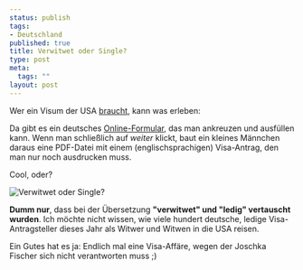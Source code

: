 ```yaml
--- 
status: publish
tags: 
- Deutschland
published: true
title: Verwitwet oder Single?
type: post
meta: 
  tags: ""
layout: post
---
```

Wer ein Visum der USA <a href="http://fredericiana.de/archives/2005/05/13/go-west/">braucht</a>, kann was erleben:

Da gibt es ein deutsches <a href="http://www.us-botschaft.de/germany-ger/visa/formulare.html">Online-Formular</a>, das man ankreuzen und ausfüllen kann. Wenn man schließlich auf <em>weiter</em> klickt, baut ein kleines Männchen daraus eine PDF-Datei mit einem (englischsprachigen) Visa-Antrag, den man nur noch ausdrucken muss.

Cool, oder?

<img src='http://fredericiana.de/uploads/050518widowed.png' alt='Verwitwet oder Single?' class="centered border" />

<strong>Dumm nur</strong>, dass bei der Übersetzung <strong>"verwitwet" und "ledig" vertauscht wurden</strong>. Ich möchte nicht wissen, wie viele hundert deutsche, ledige Visa-Antragsteller dieses Jahr als Witwer und Witwen in die USA reisen.

Ein Gutes hat es ja: Endlich mal eine Visa-Affäre, wegen der Joschka Fischer sich nicht verantworten muss ;)

